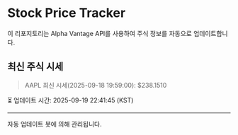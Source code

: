 
# Stock Price Tracker

이 리포지토리는 Alpha Vantage API를 사용하여 주식 정보를 자동으로 업데이트합니다.

## 최신 주식 시세
> AAPL 최신 시세(2025-09-18 19:59:00): $238.1510

⏳ 업데이트 시간: 2025-09-19 22:41:45 (KST)

---
자동 업데이트 봇에 의해 관리됩니다.
